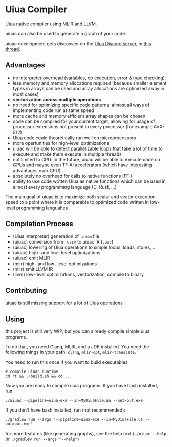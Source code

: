 # Uiua Compiler
[Uiua](https://uiua.org) native compiler using MLIR and LLVM.

uiuac can also be used to generate a graph of your code.

uiuac development gets discussed on the [Uiua Discord server](https://discord.gg/FKJPwHxM), in [this thread](https://discord.com/channels/1156339038748413952/1247846178645872661).

## Advantages
- no interpreter overhead (variables, op execution, error & type checking)
- less memory and memory allocations required (because smaller element types in arrays can be used and array allocations are optimized away in most cases)
- **vectorization across multiple operations**
- no need for optimizing specific code patterns: almost all ways of implementing code run at same speed
- more cache and memory efficient array shapes can be chosen
- code can be compiled for your current target, allowing for usage of processor extensions not present in every processor (for example AVX-512)
- Uiua code could theoretically run well on microprocessors
- more opertunities for high-level optimizations
- uiuac will be able to detect parallelizable loops that take a lot of time to execute and make them execute in multiple threads
- not limited to CPU: in the future, uiuac will be able to execute code on GPUs and maybe even TT AI accelerators (which have interesting advantages over GPU)
- absolutely no overhead for calls to native functions (FFI)
- ability to use code written Uiua as native functions which can be used in almost every programming language (C, Rust, ...)

The main goal of uiuac is to maximize both scalar and vector execution speed to a point where it is comparable to optimized code written in low-level programming languahes

## Compilation Process
- (Uiua interpreter) generation of `.uasm` file
- (uiuac) conversion from `.uasm` to uiuac IR (`.uac`)
- (uiuac) lowering of Uiua operations to simple loops, loads, stores, ...
- (uiuac) high- and low- level optimizations
- (uiuac) emit MLIR
- (mlir) high- and low- level optimizations
- (mlir) emit LLVM IR
- (llvm) low-level optimizations, vectorization, compile to binary

## Contributing
uiuac is still missing support for a lot of Uiua operations

## Using 
this project is still very WIP, but you can already compile simple uiua programs.

To do that, you need Clang, MLIR, and a JDK installed.
You need the following things in your path: `clang`, `mlir-opt`, `mlir-translate`.

You need to run this once if you want to build executables
```shell
# compile uiuac runtime
cd rt && ./build.sh && cd ..
```

Now you are ready to compile uiua programs.
If you have bash installed, run:
```shell
./uiuac --pipeline=uiua-exe --in=MyUiuaFile.ua --out=out.exe
```

If you don't have bash installed, run (not recommended):
```shell
./gradlew run --args "--pipeline=uiua-exe --in=MyUiuaFile.ua --out=out.exe"
```

for more features (like generating graphs), see the help text (`./uiuac --help` or `./gradlew run --args "--help"`)
